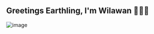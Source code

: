 ## Greetings Earthling, I'm Wilawan 👋🏻💗
![image](https://drive.google.com/uc?export=view&id=141t29Wimdar6Xq2BvXa7EhAno0gBsi9Y)

